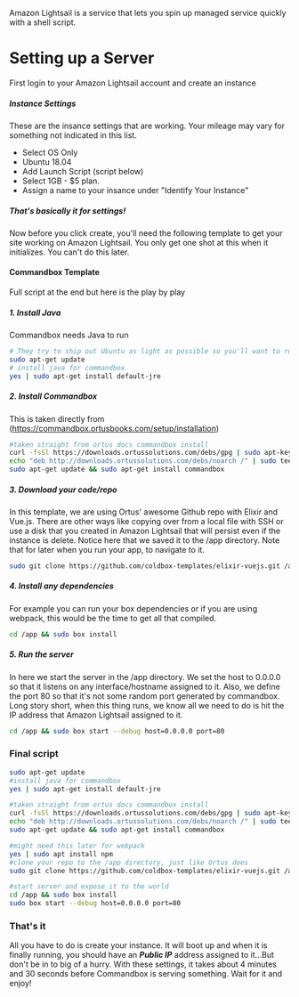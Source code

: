 Amazon Lightsail is a service that lets you spin up managed service quickly with a shell script.  

# Setting up a Server

First login to your Amazon Lightsail account and create an instance
##### Instance Settings

These are the insance settings that are working. Your mileage may vary for something not indicated in this list.
* Select OS Only
* Ubuntu 18.04
* Add Launch Script (script below)
* Select 1GB - $5 plan.
* Assign a name to your insance under "Identify Your Instance"

##### That's basically it for settings! 

Now before you click create, you'll need the following template to get your site working on Amazon Lightsail. You only get one shot at this when it initializes. You can't do this later.

#### Commandbox Template
Full script at the end but here is the play by play
##### 1. Install Java

Commandbox needs Java to run
 
```bash
# They try to ship out Ubuntu as light as possible so you'll want to run this first to get all the latest repo information
sudo apt-get update
# install java for commandbox
yes | sudo apt-get install default-jre
```
##### 2. Install Commandbox
This is taken directly from (https://commandbox.ortusbooks.com/setup/installation)
```bash
#taken straight from ortus docs commandbox install
curl -fsSl https://downloads.ortussolutions.com/debs/gpg | sudo apt-key add -
echo "deb http://downloads.ortussolutions.com/debs/noarch /" | sudo tee -a /etc/apt/sources.list.d/commandbox.list
sudo apt-get update && sudo apt-get install commandbox
```
##### 3. Download your code/repo
In this template, we are using Ortus' awesome Github repo with Elixir and Vue.js. There are other ways like copying over from a local file with SSH or use a disk that you created in Amazon Lightsail that will persist even if the instance is delete. Notice here that we saved it to the /app directory. Note that for later when you run your app, to navigate to it.

```bash
sudo git clone https://github.com/coldbox-templates/elixir-vuejs.git /app
```
##### 4. Install any dependencies
For example you can run your box dependencies or if you are using webpack, this would be the time to get all that compiled.
```bash
cd /app && sudo box install
```
##### 5. Run the server
In here we start the server in the /app directory. We set the host to 0.0.0.0 so that it listens on any interface/hostname assigned to it. Also, we define the port 80 so that it's not some random port generated by commandbox. Long story short, when this thing runs, we know all we need to do is hit the IP address that Amazon Lightsail assigned to it.
```bash
cd /app && sudo box start --debug host=0.0.0.0 port=80
```
### Final script

```bash
sudo apt-get update
#install java for commandbox
yes | sudo apt-get install default-jre

#taken straight from ortus docs commandbox install
curl -fsSl https://downloads.ortussolutions.com/debs/gpg | sudo apt-key add -
echo "deb http://downloads.ortussolutions.com/debs/noarch /" | sudo tee -a /etc/apt/sources.list.d/commandbox.list
sudo apt-get update && sudo apt-get install commandbox

#might need this later for webpack
yes | sudo apt install npm
#clone your repo to the /app directory, just like Ortus does
sudo git clone https://github.com/coldbox-templates/elixir-vuejs.git /app

#start server and expose it to the world
cd /app && sudo box install
sudo box start --debug host=0.0.0.0 port=80

```
### That's it
All you have to do is create your instance. It will boot up and when it is finally running, you should have an ***Public IP*** address assigned to it...But don't be in to big of a hurry. With these settings, it takes about 4 minutes and 30 seconds before Commandbox is serving something. Wait for it and enjoy!
